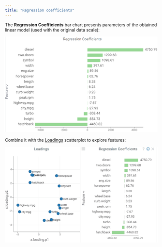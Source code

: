 ```yaml
---
title: "Regression coefficients"
---
```


The **Regression Coefficients** bar chart presents parameters of the obtained linear model (used with the original data scale):

![add-to-workspace](regr-coeffs.png)

Combine it with the [Loadings](https://datagrok.ai/help/explore/multivariate-analysis/plots/loadings) scatterplot to explore features:

![add-to-workspace](regr-coeffs-n-loadings.gif)
